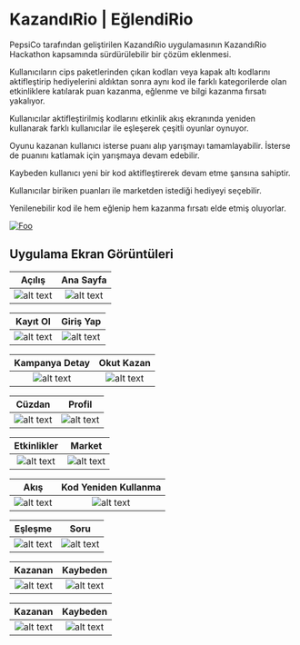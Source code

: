 # KazandıRio | EğlendiRio

PepsiCo tarafından geliştirilen KazandıRio uygulamasının KazandıRio Hackathon kapsamında sürdürülebilir bir çözüm eklenmesi.

Kullanıcıların cips paketlerinden çıkan kodları veya kapak altı kodlarını aktifleştirip hediyelerini aldıktan sonra aynı kod ile farklı kategorilerde olan etkinliklere katılarak puan kazanma, eğlenme ve bilgi kazanma fırsatı yakalıyor.

Kullanıcılar aktifleştirilmiş kodlarını etkinlik akış ekranında yeniden kullanarak farklı kullanıcılar ile eşleşerek çeşitli oyunlar oynuyor.

Oyunu kazanan kullanıcı isterse puanı alıp yarışmayı tamamlayabilir. İsterse de puanını katlamak için yarışmaya devam edebilir.

Kaybeden kullanıcı yeni bir kod aktifleştirerek devam etme şansına sahiptir.

Kullanıcılar biriken puanları ile marketden istediği hediyeyi seçebilir.

Yenilenebilir kod ile hem eğlenip hem kazanma fırsatı elde etmiş oluyorlar.

[![Foo](/screenshot/apkIcon.png)](https://drive.google.com/file/d/1UWC6wghJ1uj-WjxRvmWLn5Jg-4BSV4M3/view?usp=sharing)

## Uygulama Ekran Görüntüleri

Açılış             |  Ana Sayfa
:-------------------------:|:-------------------------:
![alt text](/screenshot/splash.png "Açılış") | ![alt text](/screenshot/home.png "Market")

Kayıt Ol             |  Giriş Yap
:-------------------------:|:-------------------------:
![alt text](/screenshot/register.png "Kayıt Ol") | ![alt text](/screenshot/login.png "Giriş Yap")

Kampanya Detay             |  Okut Kazan
:-------------------------:|:-------------------------:
![alt text](/screenshot/campaignDetail.png "Kampanya Detay ") | ![alt text](/screenshot/codeRedeem.png "Okut Kazan")

Cüzdan                     |  Profil
:-------------------------:|:-------------------------:
![alt text](/screenshot/wallet.png "Cüzdan") | ![alt text](/screenshot/profile.png "Profil")

Etkinlikler          |  Market
:-------------------------:|:-------------------------:
![alt text](/screenshot/events.png "Etkinlikler") | ![alt text](/screenshot/market.png "Market")

Akış             |  Kod Yeniden Kullanma
:-------------------------:|:-------------------------:
![alt text](/screenshot/flow.png "Akış") | ![alt text](/screenshot/code.png "Kod")

Eşleşme             |  Soru
:-------------------------:|:-------------------------:
![alt text](/screenshot/vs.png "Eşleşme") | ![alt text](/screenshot/question.png "Soru")

Kazanan             |  Kaybeden
:-------------------------:|:-------------------------:
![alt text](/screenshot/win.png "Kazanan") | ![alt text](/screenshot/lose.png "Kaybeden")

Kazanan             |  Kaybeden
:-------------------------:|:-------------------------:
![alt text](/screenshot/leaderboard.png "Kazanan") | ![alt text](/screenshot/leaderboard.png "Kaybeden")